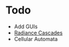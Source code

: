 # Todo

- Add GUIs
- [Radiance Cascades](https://www.youtube.com/watch?v=3so7xdZHKxw&disable_polymer=1)
- Cellular Automata
